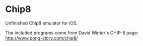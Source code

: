
Chip8
==============================================================================

Unfinished Chip8 emulator for iOS.

The included programs come from David Winter's CHIP-8 page:
http://www.pong-story.com/chip8/
